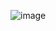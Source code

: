 ![image](https://user-images.githubusercontent.com/90745373/188271621-6729c222-acaa-4633-ad40-368fc5ba09ac.png)
